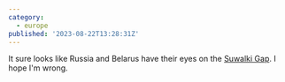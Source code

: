 ```yaml
---
category:
  - europe
published: '2023-08-22T13:28:31Z'
---
```


It sure looks like Russia and Belarus have their eyes on the [Suwalki Gap](https://en.wikipedia.org/wiki/Suwa%C5%82ki_Gap). I hope I'm wrong.
